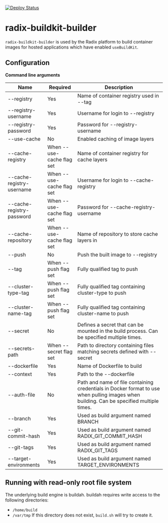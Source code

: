 [![Deploy Status](https://github.com/equinor/radix-buildkit-builder/actions/workflows/build-push.yml/badge.svg)](https://github.com/equinor/radix-buildkit-builder/actions/workflows/build-push.yml)

# radix-buildkit-builder

`radix-buildkit-builder` is used by the Radix platform to build container images for hosted applications which have enabled `useBuildKit`.

## Configuration

**Command line arguments**

| Name                      | Required                        | Description                                                                                                                              | 
| ------------------------- | ------------------------------- | ---------------------------------------------------------------------------------------------------------------------------------------- |
| --registry                | Yes                             | Name of container registry used in --tag                                                                                                 |
| --registry-username       | Yes                             | Username for login to --registry                                                                                                         |
| --registry-password       | Yes                             | Password for --registry-username                                                                                                         |
| --use-cache               | No                              | Enabled caching of image layers                                                                                                          |
| --cache-registry          | When --use-cache flag set       | Name of container registry for cache layers                                                                                              |
| --cache-registry-username | When --use-cache flag set       | Username for login to --cache-registry                                                                                                   |
| --cache-registry-password | When --use-cache flag set       | Password for --cache-registry-username                                                                                                   |
| --cache-repository        | When --use-cache flag set       | Name of repository to store cache layers in                                                                                              |
| --push                    | No                              | Push the built image to --registry                                                                                                       |
| --tag                     | When --push flag set            | Fully qualified tag to push                                                                                                              |
| --cluster-type-tag        | When --push flag set            | Fully qualified tag containing cluster-type to push                                                                                      |
| --cluster-name-tag        | When --push flag set            | Fully qualified tag containing cluster-name to push                                                                                      |
| --secret                  | No                              | Defines a secret that can be mounted in the build process. Can be specified multiple times.                                              |
| --secrets-path            | When --secret flag set          | Path to directory containing files matching secrets defined with --secret                                                                |
| --dockerfile              | Yes                             | Name of Dockerfile to build                                                                                                              |
| --context                 | Yes                             | Path to the --dockerfile                                                                                                                 |
| --auth-file               | No                              | Path and name of file containing credentials in Docker format to use when pulling images when building. Can be specified multiple times. |
| --branch                  | Yes                             | Used as build argument named BRANCH                                                                                                      |
| --git-commit-hash         | Yes                             | Used as build argument named RADIX_GIT_COMMIT_HASH                                                                                       |
| --git-tags                | Yes                             | Used as build argument named RADIX_GIT_TAGS                                                                                              |
| --target-environments     | Yes                             | Used as build argument named TARGET_ENVIRONMENTS                                                                                         |

## Running with read-only root file system

The underlying build engine is buildah. buildah requires write access to the following directories:
- `/home/build`
- `/var/tmp` If this directory does not exist, `build.sh` will try to create it.

